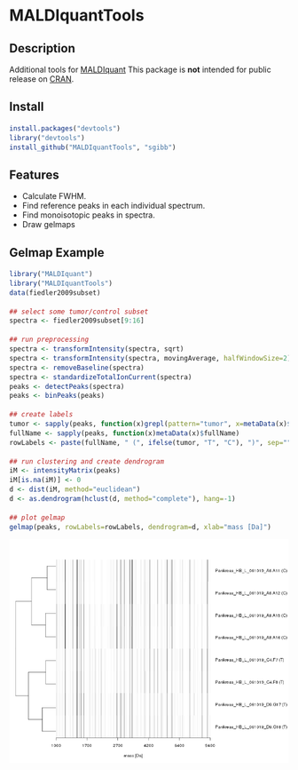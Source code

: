 # MALDIquantTools

## Description

Additional tools for [MALDIquant](http://strimmerlab.org/software/maldiquant/)
This package is **not** intended for
public release on [CRAN](http://cran.r-project.org/).

## Install

```R
install.packages("devtools")
library("devtools")
install_github("MALDIquantTools", "sgibb")
```

## Features

- Calculate FWHM. 
- Find reference peaks in each individual spectrum.
- Find monoisotopic peaks in spectra.
- Draw gelmaps 

## Gelmap Example
```R
library("MALDIquant")
library("MALDIquantTools")
data(fiedler2009subset)

## select some tumor/control subset
spectra <- fiedler2009subset[9:16]

## run preprocessing
spectra <- transformIntensity(spectra, sqrt)
spectra <- transformIntensity(spectra, movingAverage, halfWindowSize=2)
spectra <- removeBaseline(spectra)
spectra <- standardizeTotalIonCurrent(spectra)
peaks <- detectPeaks(spectra)
peaks <- binPeaks(peaks)

## create labels
tumor <- sapply(peaks, function(x)grepl(pattern="tumor", x=metaData(x)$file))
fullName <- sapply(peaks, function(x)metaData(x)$fullName)
rowLabels <- paste(fullName, " (", ifelse(tumor, "T", "C"), ")", sep="")

## run clustering and create dendrogram
iM <- intensityMatrix(peaks)
iM[is.na(iM)] <- 0
d <- dist(iM, method="euclidean")
d <- as.dendrogram(hclust(d, method="complete"), hang=-1)

## plot gelmap
gelmap(peaks, rowLabels=rowLabels, dendrogram=d, xlab="mass [Da]")
```
![gelmap](https://github.com/sgibb/MALDIquantTools/raw/master/images/gelmap.png)
